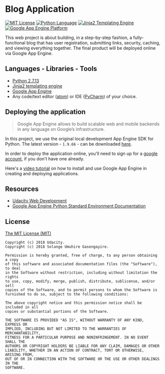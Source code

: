 # Blog Application

[![MIT License](https://img.shields.io/badge/license-MIT%20License-green.svg)](https://github.com/SolangeUG/blog-application/blob/master/LICENSE)
[![Python Language](https://img.shields.io/badge/language-python-FFD745.svg)](https://python.org)
[![Jinja2 Templating Engine](https://img.shields.io/badge/templating%20engine-Jinja2-B41717.svg)](http://jinja.pocoo.org/docs/2.10/)
[![Google App Engine Platform](https://img.shields.io/badge/platform-google%20app%20engine-4385F7.svg)](https://cloud.google.com/appengine/docs/standard/python/)

This web project is about building, in a step-by-step fashion, a fully-functional blog that has user registration, submitting links, security, caching, and viewing everything together. The final product will be deployed online via Google App Engine.

## Languages - Libraries - Tools

- [Python 2.7.13](https://www.python.org/downloads/release/python-2713/)
- [Jinja2 templating engine](http://jinja.pocoo.org/docs/2.10/)
- [Google App Engine](https://cloud.google.com/appengine/docs/standard/python/download)
- Any code/text editor ([atom](https://atom.io/)) or IDE ([PyCharm](https://www.jetbrains.com/pycharm/download)) of your choice.

## Deploying the application

> Google App Engine allows to build scalable web and mobile backends in any language on Google’s infrastructure.

In this project, we use the original local development App Engine SDK for Python.
The latest version - `1.9.66` - can be downloaded [here](https://cloud.google.com/appengine/docs/standard/python/download#python_windows).

In order to deploy the application online, you'll need to sign up for a [google account](https://developers.google.com/), if you don't have one already.

Here's a [video tutorial](https://www.youtube.com/watch?v=euox_iFW2eM) on how to install and use Google App Engine in creating and deploying applications.

## Resources

- [Udacity Web Development](https://classroom.udacity.com/courses/cs253)
- [Google App Engine Python Standard Environment Documentation](https://cloud.google.com/appengine/docs/standard/python/)

## License

[The MIT License (MIT)](https://opensource.org/licenses/MIT)

````
Copyright (c) 2018 Udacity.
Copyright (c) 2018 Solange Umuhire Gasengayire.

Permission is hereby granted, free of charge, to any person obtaining a copy
of this software and associated documentation files (the "Software"), to deal
in the Software without restriction, including without limitation the rights
to use, copy, modify, merge, publish, distribute, sublicense, and/or sell
copies of the Software, and to permit persons to whom the Software is
furnished to do so, subject to the following conditions:

The above copyright notice and this permission notice shall be included in all
copies or substantial portions of the Software.

THE SOFTWARE IS PROVIDED "AS IS", WITHOUT WARRANTY OF ANY KIND, EXPRESS OR
IMPLIED, INCLUDING BUT NOT LIMITED TO THE WARRANTIES OF MERCHANTABILITY,
FITNESS FOR A PARTICULAR PURPOSE AND NONINFRINGEMENT. IN NO EVENT SHALL THE
AUTHORS OR COPYRIGHT HOLDERS BE LIABLE FOR ANY CLAIM, DAMAGES OR OTHER
LIABILITY, WHETHER IN AN ACTION OF CONTRACT, TORT OR OTHERWISE, ARISING FROM,
OUT OF OR IN CONNECTION WITH THE SOFTWARE OR THE USE OR OTHER DEALINGS IN THE
SOFTWARE.

````
